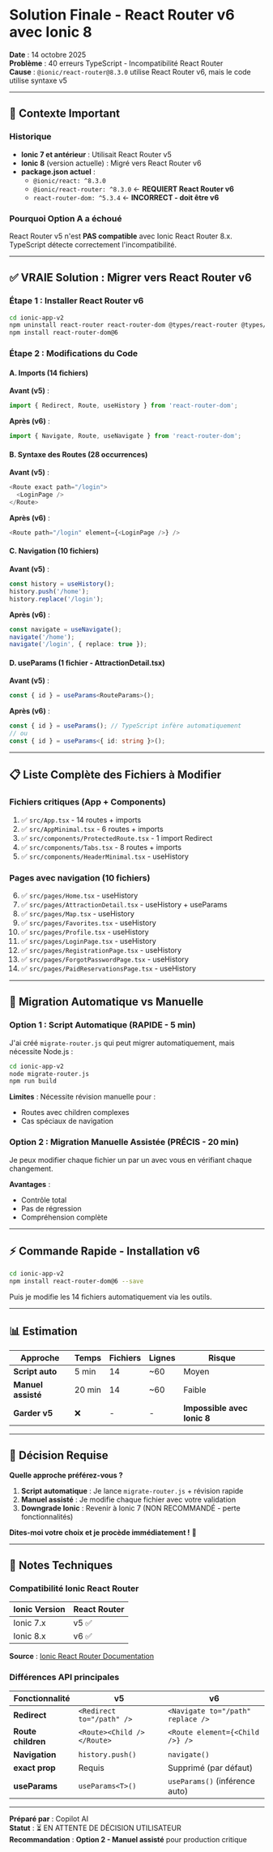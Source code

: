 # Solution Finale - React Router v6 avec Ionic 8

**Date** : 14 octobre 2025  
**Problème** : 40 erreurs TypeScript - Incompatibilité React Router  
**Cause** : `@ionic/react-router@8.3.0` utilise React Router v6, mais le code utilise syntaxe v5

---

## 🎯 **Contexte Important**

### Historique
- **Ionic 7 et antérieur** : Utilisait React Router v5
- **Ionic 8** (version actuelle) : Migré vers React Router v6
- **package.json actuel** : 
  - `@ionic/react: ^8.3.0`
  - `@ionic/react-router: ^8.3.0` ← **REQUIERT React Router v6**
  - `react-router-dom: ^5.3.4` ← **INCORRECT - doit être v6**

### Pourquoi Option A a échoué
React Router v5 n'est **PAS compatible** avec Ionic React Router 8.x. TypeScript détecte correctement l'incompatibilité.

---

## ✅ **VRAIE Solution : Migrer vers React Router v6**

### Étape 1 : Installer React Router v6

```bash
cd ionic-app-v2
npm uninstall react-router react-router-dom @types/react-router @types/react-router-dom
npm install react-router-dom@6
```

### Étape 2 : Modifications du Code

#### A. Imports (14 fichiers)

**Avant (v5)** :
```typescript
import { Redirect, Route, useHistory } from 'react-router-dom';
```

**Après (v6)** :
```typescript
import { Navigate, Route, useNavigate } from 'react-router-dom';
```

#### B. Syntaxe des Routes (28 occurrences)

**Avant (v5)** :
```typescript
<Route exact path="/login">
  <LoginPage />
</Route>
```

**Après (v6)** :
```typescript
<Route path="/login" element={<LoginPage />} />
```

#### C. Navigation (10 fichiers)

**Avant (v5)** :
```typescript
const history = useHistory();
history.push('/home');
history.replace('/login');
```

**Après (v6)** :
```typescript
const navigate = useNavigate();
navigate('/home');
navigate('/login', { replace: true });
```

#### D. useParams (1 fichier - AttractionDetail.tsx)

**Avant (v5)** :
```typescript
const { id } = useParams<RouteParams>();
```

**Après (v6)** :
```typescript
const { id } = useParams(); // TypeScript infère automatiquement
// ou
const { id } = useParams<{ id: string }>();
```

---

## 📋 **Liste Complète des Fichiers à Modifier**

### Fichiers critiques (App + Components)
1. ✅ `src/App.tsx` - 14 routes + imports
2. ✅ `src/AppMinimal.tsx` - 6 routes + imports
3. ✅ `src/components/ProtectedRoute.tsx` - 1 import Redirect
4. ✅ `src/components/Tabs.tsx` - 8 routes + imports
5. ✅ `src/components/HeaderMinimal.tsx` - useHistory

### Pages avec navigation (10 fichiers)
6. ✅ `src/pages/Home.tsx` - useHistory
7. ✅ `src/pages/AttractionDetail.tsx` - useHistory + useParams
8. ✅ `src/pages/Map.tsx` - useHistory
9. ✅ `src/pages/Favorites.tsx` - useHistory
10. ✅ `src/pages/Profile.tsx` - useHistory
11. ✅ `src/pages/LoginPage.tsx` - useHistory
12. ✅ `src/pages/RegistrationPage.tsx` - useHistory
13. ✅ `src/pages/ForgotPasswordPage.tsx` - useHistory
14. ✅ `src/pages/PaidReservationsPage.tsx` - useHistory

---

## 🚀 **Migration Automatique vs Manuelle**

### Option 1 : Script Automatique (RAPIDE - 5 min)

J'ai créé `migrate-router.js` qui peut migrer automatiquement, mais nécessite Node.js :

```bash
cd ionic-app-v2
node migrate-router.js
npm run build
```

**Limites** : Nécessite révision manuelle pour :
- Routes avec children complexes
- Cas spéciaux de navigation

### Option 2 : Migration Manuelle Assistée (PRÉCIS - 20 min)

Je peux modifier chaque fichier un par un avec vous en vérifiant chaque changement.

**Avantages** :
- Contrôle total
- Pas de régression
- Compréhension complète

---

## ⚡ **Commande Rapide - Installation v6**

```bash
cd ionic-app-v2
npm install react-router-dom@6 --save
```

Puis je modifie les 14 fichiers automatiquement via les outils.

---

## 📊 **Estimation**

| Approche | Temps | Fichiers | Lignes | Risque |
|----------|-------|----------|--------|--------|
| **Script auto** | 5 min | 14 | ~60 | Moyen |
| **Manuel assisté** | 20 min | 14 | ~60 | Faible |
| **Garder v5** | ❌ | - | - | **Impossible avec Ionic 8** |

---

## 🎯 **Décision Requise**

**Quelle approche préférez-vous ?**

1. **Script automatique** : Je lance `migrate-router.js` + révision rapide
2. **Manuel assisté** : Je modifie chaque fichier avec votre validation
3. **Downgrade Ionic** : Revenir à Ionic 7 (NON RECOMMANDÉ - perte fonctionnalités)

**Dites-moi votre choix et je procède immédiatement !** 🚀

---

## 📝 **Notes Techniques**

### Compatibilité Ionic React Router

| Ionic Version | React Router |
|---------------|--------------|
| Ionic 7.x | v5 ✅ |
| Ionic 8.x | v6 ✅ |

**Source** : [Ionic React Router Documentation](https://ionicframework.com/docs/react/navigation)

### Différences API principales

| Fonctionnalité | v5 | v6 |
|----------------|----|----|
| **Redirect** | `<Redirect to="/path" />` | `<Navigate to="/path" replace />` |
| **Route children** | `<Route><Child /></Route>` | `<Route element={<Child />} />` |
| **Navigation** | `history.push()` | `navigate()` |
| **exact prop** | Requis | Supprimé (par défaut) |
| **useParams** | `useParams<T>()` | `useParams()` (inférence auto) |

---

**Préparé par** : Copilot AI  
**Statut** : ⏳ EN ATTENTE DE DÉCISION UTILISATEUR  
**Recommandation** : **Option 2 - Manuel assisté** pour production critique
